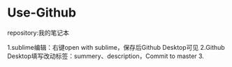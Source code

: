 # Use-Github
repository:我的笔记本

1.sublime编辑：右键open with sublime，保存后Github Desktop可见
2.Github Desktop填写改动标签：summery、description，Commit to master
3.